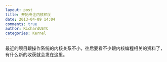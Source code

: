 ```yaml
---
layout: post
title: 开始专注内核相关
date: 2013-04-09 14:04
comments: true
author: RichardUSTC
categories: Kernel
---
```

<p>最近的项目跟操作系统的内核关系不小，往后要看不少跟内核编程相关的资料了，有什么新的收获就会发在这里。</p>